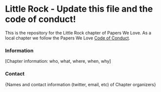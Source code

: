 # Little Rock - Update this file and the code of conduct!

This is the repository for the Little Rock chapter of Papers We Love. As a local chapter we follow the Papers We Love [Code of Conduct](https://github.com/papers-we-love/little-rock/blob/master/code-of-conduct.md).

### Information

[Chapter information: who, what, where, when, why]

### Contact

{Names and contact information (twitter, email, etc) of Chapter organizers}
